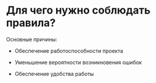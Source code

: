 # Для чего нужно соблюдать правила?

Основные причины:

* Обеспечение работоспособности проекта

* Уменьшение вероятности возникновения ошибок

* Обеспечение удобства работы